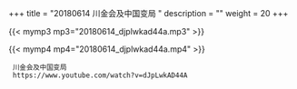 +++
title = "20180614  川金会及中国变局 "
description = ""
weight = 20
+++

{{< mymp3 mp3="20180614_djplwkad44a.mp3" >}}

{{< mymp4 mp4="20180614_djplwkad44a.mp4" >}}

     川金会及中国变局 
     https://www.youtube.com/watch?v=dJpLwkAD44A 
     
